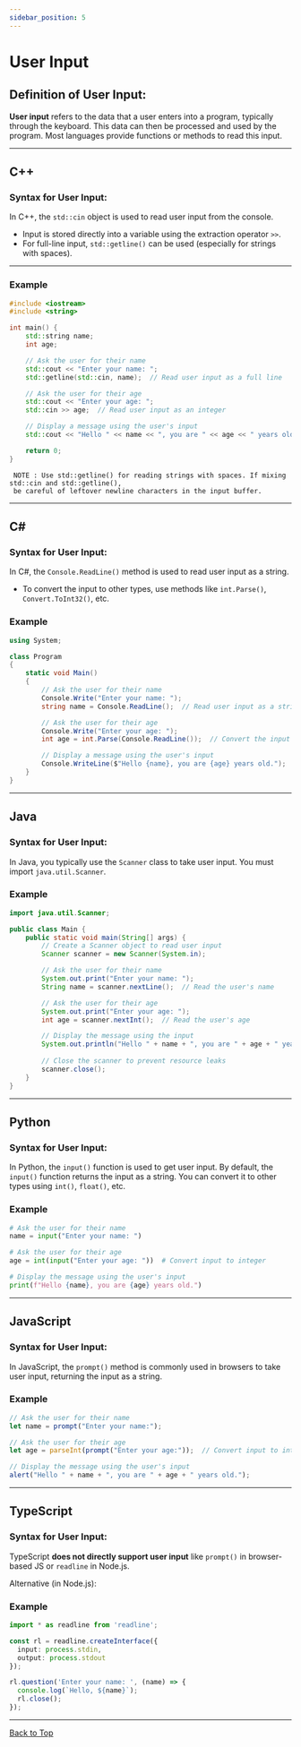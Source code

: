 ```yaml
---
sidebar_position: 5
---
```


# User Input

<!--markdownlint-disable MD036 MD024 MD025 MD001 MD026 MD004 MD056 MD051-->

## Definition of User Input:

**User input** refers to the data that a user enters into a program, typically through the keyboard.
This data can then be processed and used by the program. Most languages provide functions or methods
to read this input.

---

## **C++**

### Syntax for User Input:

In C++, the `std::cin` object is used to read user input from the console.

- Input is stored directly into a variable using the extraction operator `>>`.
- For full-line input, `std::getline()` can be used (especially for strings with spaces).

---

### Example

```cpp
#include <iostream>
#include <string>

int main() {
    std::string name;
    int age;

    // Ask the user for their name
    std::cout << "Enter your name: ";
    std::getline(std::cin, name);  // Read user input as a full line

    // Ask the user for their age
    std::cout << "Enter your age: ";
    std::cin >> age;  // Read user input as an integer

    // Display a message using the user's input
    std::cout << "Hello " << name << ", you are " << age << " years old." << std::endl;

    return 0;
}
```

```text
 NOTE : Use std::getline() for reading strings with spaces. If mixing std::cin and std::getline(),
 be careful of leftover newline characters in the input buffer.
```

---

## **C#**

### Syntax for User Input:

In C#, the `Console.ReadLine()` method is used to read user input as a string.

* To convert the input to other types, use methods like `int.Parse()`, `Convert.ToInt32()`, etc.

### Example

```csharp
using System;

class Program
{
    static void Main()
    {
        // Ask the user for their name
        Console.Write("Enter your name: ");
        string name = Console.ReadLine();  // Read user input as a string

        // Ask the user for their age
        Console.Write("Enter your age: ");
        int age = int.Parse(Console.ReadLine());  // Convert the input to an integer

        // Display a message using the user's input
        Console.WriteLine($"Hello {name}, you are {age} years old.");
    }
}
```

---

## **Java**

### Syntax for User Input:

In Java, you typically use the `Scanner` class to take user input. You must import `java.util.Scanner`.

### Example

```java
import java.util.Scanner;

public class Main {
    public static void main(String[] args) {
        // Create a Scanner object to read user input
        Scanner scanner = new Scanner(System.in);

        // Ask the user for their name
        System.out.print("Enter your name: ");
        String name = scanner.nextLine();  // Read the user's name

        // Ask the user for their age
        System.out.print("Enter your age: ");
        int age = scanner.nextInt();  // Read the user's age

        // Display the message using the input
        System.out.println("Hello " + name + ", you are " + age + " years old.");
        
        // Close the scanner to prevent resource leaks
        scanner.close();
    }
}
```

---

## **Python**

### Syntax for User Input:

In Python, the `input()` function is used to get user input. By default, the `input()` function
returns the input as a string. You can convert it to other types using `int()`, `float()`, etc.

### Example

```python
# Ask the user for their name
name = input("Enter your name: ")

# Ask the user for their age
age = int(input("Enter your age: "))  # Convert input to integer

# Display the message using the user's input
print(f"Hello {name}, you are {age} years old.")
```

---

## **JavaScript**

### Syntax for User Input:

In JavaScript, the `prompt()` method is commonly used in browsers to take user input, returning the
input as a string.

### Example

```javascript
// Ask the user for their name
let name = prompt("Enter your name:");

// Ask the user for their age
let age = parseInt(prompt("Enter your age:"));  // Convert input to integer

// Display the message using the user's input
alert("Hello " + name + ", you are " + age + " years old.");
```

---

## **TypeScript**

### Syntax for User Input:

TypeScript **does not directly support user input** like `prompt()` in browser-based JS or `readline`
in Node.js.

Alternative (in Node.js):

### Example

```typescript
import * as readline from 'readline';

const rl = readline.createInterface({
  input: process.stdin,
  output: process.stdout
});

rl.question('Enter your name: ', (name) => {
  console.log(`Hello, ${name}`);
  rl.close();
});
```

---

[Back to Top](#table-of-contents)

